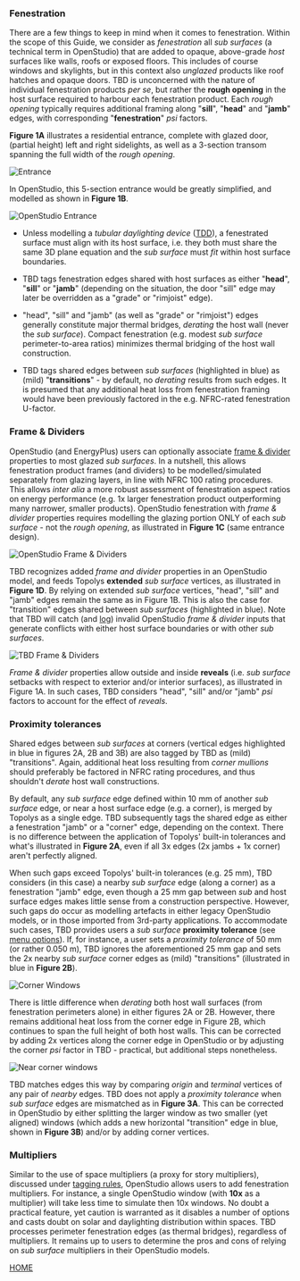 ### Fenestration

There are a few things to keep in mind when it comes to fenestration. Within the scope of this Guide, we consider as _fenestration_ all _sub surfaces_ (a technical term in OpenStudio) that are added to opaque, above-grade _host_ surfaces like walls, roofs or exposed floors. This includes of course windows and skylights, but in this context also _unglazed_ products like roof hatches and opaque doors. TBD is unconcerned with the nature of individual fenestration products _per se_, but rather the __rough opening__ in the host surface required to harbour each fenestration product. Each _rough opening_ typically requires additional framing along "__sill__", "__head__" and "__jamb__" edges, with corresponding "__fenestration__" _psi_ factors.

__Figure 1A__ illustrates a residential entrance, complete with glazed door, (partial height) left and right sidelights, as well as a 3-section transom spanning the full width of the _rough opening_.

![Entrance](../assets/images/entrance.png "Entrance")  

In OpenStudio, this 5-section entrance would be greatly simplified, and modelled as shown in __Figure 1B__.

![OpenStudio Entrance](../assets/images/os_entrance.png "OpenStudio Entrance")  

- Unless modelling a _tubular daylighting device_ ([TDD](https://bigladdersoftware.com/epx/docs/22-2/input-output-reference/group-daylighting.html#daylightingdevicetubular "Tubular Daylighting Device")), a fenestrated surface must align with its host surface, i.e. they both must share the same 3D plane equation and the _sub surface_ must _fit_ within host surface boundaries.

- TBD tags fenestration edges shared with host surfaces as either "__head__", "__sill__" or "__jamb__" (depending on the situation, the door "sill" edge may later be overridden as a "grade" or "rimjoist" edge).

- "head", "sill" and "jamb" (as well as "grade" or "rimjoist") edges generally constitute major thermal bridges, _derating_ the host wall (never the _sub surface_). Compact fenestration (e.g. modest _sub surface_ perimeter-to-area ratios) minimizes thermal bridging of the host wall construction.

- TBD tags shared edges between _sub surfaces_ (highlighted in blue) as (mild) "__transitions__" - by default, no _derating_ results from such edges. It is presumed that any additional heat loss from fenestration framing would have been previously factored in the e.g. NFRC-rated fenestration U-factor.

### Frame & Dividers

OpenStudio (and EnergyPlus) users can optionally associate [frame & divider](https://bigladdersoftware.com/epx/docs/22-2/input-output-reference/group-thermal-zone-description-geometry.html#windowpropertyframeanddivider "OpenStudio Frame and Dividers") properties to most glazed _sub surfaces_. In a nutshell, this allows fenestration product frames (and dividers) to be modelled/simulated separately from glazing layers, in line with NFRC 100 rating procedures. This allows _inter alia_ a more robust assessment of fenestration aspect ratios on energy performance (e.g. 1x larger fenestration product outperforming many narrower, smaller products). OpenStudio fenestration with _frame & divider_ properties requires modelling the glazing portion ONLY of each _sub surface_ - not the _rough opening_, as illustrated in __Figure 1C__ (same entrance design).

![OpenStudio Frame & Dividers](../assets/images/FD.png "OpenStudio Frame & Dividers")

TBD recognizes added _frame and divider_ properties in an OpenStudio model, and feeds Topolys __extended__ _sub surface_ vertices, as illustrated in __Figure 1D__. By relying on extended _sub surface_ vertices, "head", "sill" and "jamb" edges remain the same as in Figure 1B. This is also the case for "transition" edges shared between _sub surfaces_ (highlighted in blue). Note that TBD will catch (and [log](./reports.html "What TBD reports back")) invalid OpenStudio _frame & divider_ inputs that generate conflicts with either host surface boundaries or with other _sub surfaces_.

![TBD Frame & Dividers](../assets/images/FD2.png "TBD Frame & Dividers")

_Frame & divider_ properties allow outside and inside __reveals__ (i.e. _sub surface_ setbacks with respect to exterior and/or interior surfaces), as illustrated in Figure 1A. In such cases, TBD considers "head", "sill" and/or "jamb" _psi_ factors to account for the effect of _reveals_.

### Proximity tolerances

Shared edges between _sub surfaces_ at corners (vertical edges highlighted in blue in figures 2A, 2B and 3B) are also tagged by TBD as (mild) "transitions". Again, additional heat loss resulting from _corner mullions_ should preferably be factored in NFRC rating procedures, and thus shouldn't _derate_ host wall constructions.

By default, any _sub surface_ edge defined within 10 mm of another _sub surface_ edge, or near a host surface edge (e.g. a corner), is merged by Topolys as a single edge. TBD subsequently tags the shared edge as either a fenestration "jamb" or a "corner" edge, depending on the context. There is no difference between the application of Topolys' built-in tolerances and what's illustrated in __Figure 2A__, even if all 3x edges (2x jambs + 1x corner) aren't perfectly aligned.

When such gaps exceed Topolys' built-in tolerances (e.g. 25 mm), TBD considers (in this case) a nearby _sub surface_ edge (along a corner) as a fenestration "jamb" edge, even though a 25 mm gap between _sub_ and host surface edges makes little sense from a construction perspective. However, such gaps do occur as modelling artefacts in either legacy OpenStudio models, or in those imported from 3rd-party applications. To accommodate such cases, TBD provides users a _sub surface_ __proximity tolerance__ (see [menu options](./settings.html "TBD settings")). If, for instance, a user sets a _proximity tolerance_ of 50 mm (or rather 0.050 m), TBD ignores the aforementioned 25 mm gap and sets the 2x nearby _sub surface_ corner edges as (mild) "transitions" (illustrated in blue in __Figure 2B__).

![Corner Windows](../assets/images/corner1.png "Corner Windows")

There is little difference when _derating_ both host wall surfaces (from fenestration perimeters alone) in either figures 2A or 2B. However, there remains additional heat loss from the corner edge in Figure 2B, which continues to span the full height of both host walls. This can be corrected by adding 2x vertices along the corner edge in OpenStudio or by adjusting the corner _psi_ factor in TBD - practical, but additional steps nonetheless.

![Near corner windows](../assets/images/corner2.png "Near corner windows")

TBD matches edges this way by comparing _origin_ and _terminal_ vertices of any pair of _nearby_ edges. TBD does not apply a _proximity tolerance_ when _sub surface_ edges are mismatched as in __Figure 3A__. This can be corrected in OpenStudio by either splitting the larger window as two smaller (yet aligned) windows (which adds a new horizontal "transition" edge in blue, shown in __Figure 3B__) and/or by adding corner vertices.

### Multipliers

Similar to the use of space multipliers (a proxy for story multipliers), discussed under [tagging rules](./settings.html "TBD settings"), OpenStudio allows users to add fenestration multipliers. For instance, a single OpenStudio window (with __10x__ as a multiplier) will take less time to simulate then 10x windows. No doubt a practical feature, yet caution is warranted as it disables a number of options and casts doubt on solar and daylighting distribution within spaces. TBD processes perimeter fenestration edges (as thermal bridges), regardless of multipliers. It remains up to users to determine the pros and cons of relying on _sub surface_ multipliers in their OpenStudio models.

[HOME](../index.html "Thermal Bridging & Derating")  
